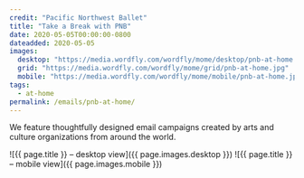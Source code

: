 ```yaml
---
credit: "Pacific Northwest Ballet"
title: "Take a Break with PNB"
date: 2020-05-05T00:00:00-0800
dateadded: 2020-05-05
images:
  desktop: "https://media.wordfly.com/wordfly/mome/desktop/pnb-at-home.jpg"
  grid: "https://media.wordfly.com/wordfly/mome/grid/pnb-at-home.jpg"
  mobile: "https://media.wordfly.com/wordfly/mome/mobile/pnb-at-home.jpg"
tags:
  - at-home
permalink: /emails/pnb-at-home/
---
```

We feature thoughtfully designed email campaigns created by arts and culture organizations from around the world.

![{{ page.title }} – desktop view]({{ page.images.desktop }})
![{{ page.title }} – mobile view]({{ page.images.mobile }})
